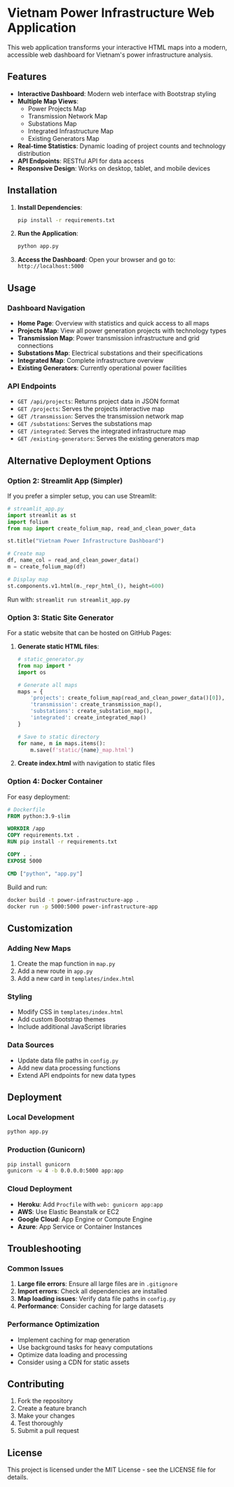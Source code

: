 # Vietnam Power Infrastructure Web Application

This web application transforms your interactive HTML maps into a modern, accessible web dashboard for Vietnam's power infrastructure analysis.

## Features

- **Interactive Dashboard**: Modern web interface with Bootstrap styling
- **Multiple Map Views**: 
  - Power Projects Map
  - Transmission Network Map
  - Substations Map
  - Integrated Infrastructure Map
  - Existing Generators Map
- **Real-time Statistics**: Dynamic loading of project counts and technology distribution
- **API Endpoints**: RESTful API for data access
- **Responsive Design**: Works on desktop, tablet, and mobile devices

## Installation

1. **Install Dependencies**:
   ```bash
   pip install -r requirements.txt
   ```

2. **Run the Application**:
   ```bash
   python app.py
   ```

3. **Access the Dashboard**:
   Open your browser and go to: `http://localhost:5000`

## Usage

### Dashboard Navigation
- **Home Page**: Overview with statistics and quick access to all maps
- **Projects Map**: View all power generation projects with technology types
- **Transmission Map**: Power transmission infrastructure and grid connections
- **Substations Map**: Electrical substations and their specifications
- **Integrated Map**: Complete infrastructure overview
- **Existing Generators**: Currently operational power facilities

### API Endpoints
- `GET /api/projects`: Returns project data in JSON format
- `GET /projects`: Serves the projects interactive map
- `GET /transmission`: Serves the transmission network map
- `GET /substations`: Serves the substations map
- `GET /integrated`: Serves the integrated infrastructure map
- `GET /existing-generators`: Serves the existing generators map

## Alternative Deployment Options

### Option 2: Streamlit App (Simpler)
If you prefer a simpler setup, you can use Streamlit:

```python
# streamlit_app.py
import streamlit as st
import folium
from map import create_folium_map, read_and_clean_power_data

st.title("Vietnam Power Infrastructure Dashboard")

# Create map
df, name_col = read_and_clean_power_data()
m = create_folium_map(df)

# Display map
st.components.v1.html(m._repr_html_(), height=600)
```

Run with: `streamlit run streamlit_app.py`

### Option 3: Static Site Generator
For a static website that can be hosted on GitHub Pages:

1. **Generate static HTML files**:
   ```python
   # static_generator.py
   from map import *
   import os
   
   # Generate all maps
   maps = {
       'projects': create_folium_map(read_and_clean_power_data()[0]),
       'transmission': create_transmission_map(),
       'substations': create_substation_map(),
       'integrated': create_integrated_map()
   }
   
   # Save to static directory
   for name, m in maps.items():
       m.save(f'static/{name}_map.html')
   ```

2. **Create index.html** with navigation to static files

### Option 4: Docker Container
For easy deployment:

```dockerfile
# Dockerfile
FROM python:3.9-slim

WORKDIR /app
COPY requirements.txt .
RUN pip install -r requirements.txt

COPY . .
EXPOSE 5000

CMD ["python", "app.py"]
```

Build and run:
```bash
docker build -t power-infrastructure-app .
docker run -p 5000:5000 power-infrastructure-app
```

## Customization

### Adding New Maps
1. Create the map function in `map.py`
2. Add a new route in `app.py`
3. Add a new card in `templates/index.html`

### Styling
- Modify CSS in `templates/index.html`
- Add custom Bootstrap themes
- Include additional JavaScript libraries

### Data Sources
- Update data file paths in `config.py`
- Add new data processing functions
- Extend API endpoints for new data types

## Deployment

### Local Development
```bash
python app.py
```

### Production (Gunicorn)
```bash
pip install gunicorn
gunicorn -w 4 -b 0.0.0.0:5000 app:app
```

### Cloud Deployment
- **Heroku**: Add `Procfile` with `web: gunicorn app:app`
- **AWS**: Use Elastic Beanstalk or EC2
- **Google Cloud**: App Engine or Compute Engine
- **Azure**: App Service or Container Instances

## Troubleshooting

### Common Issues
1. **Large file errors**: Ensure all large files are in `.gitignore`
2. **Import errors**: Check all dependencies are installed
3. **Map loading issues**: Verify data file paths in `config.py`
4. **Performance**: Consider caching for large datasets

### Performance Optimization
- Implement caching for map generation
- Use background tasks for heavy computations
- Optimize data loading and processing
- Consider using a CDN for static assets

## Contributing

1. Fork the repository
2. Create a feature branch
3. Make your changes
4. Test thoroughly
5. Submit a pull request

## License

This project is licensed under the MIT License - see the LICENSE file for details. 